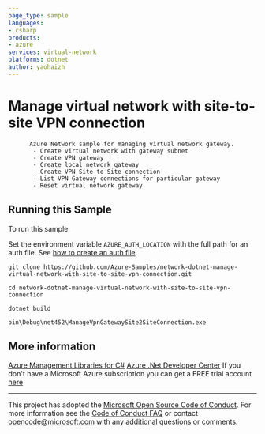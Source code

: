 ```yaml
---
page_type: sample
languages:
- csharp
products:
- azure
services: virtual-network
platforms: dotnet
author: yaohaizh
---
```


# Manage virtual network with site-to-site VPN connection #

          Azure Network sample for managing virtual network gateway.
           - Create virtual network with gateway subnet
           - Create VPN gateway
           - Create local network gateway
           - Create VPN Site-to-Site connection
           - List VPN Gateway connections for particular gateway
           - Reset virtual network gateway


## Running this Sample ##

To run this sample:

Set the environment variable `AZURE_AUTH_LOCATION` with the full path for an auth file. See [how to create an auth file](https://github.com/Azure/azure-libraries-for-net/blob/master/AUTH.md).

    git clone https://github.com/Azure-Samples/network-dotnet-manage-virtual-network-with-site-to-site-vpn-connection.git

    cd network-dotnet-manage-virtual-network-with-site-to-site-vpn-connection

    dotnet build

    bin\Debug\net452\ManageVpnGatewaySite2SiteConnection.exe

## More information ##

[Azure Management Libraries for C#](https://github.com/Azure/azure-sdk-for-net/tree/Fluent)
[Azure .Net Developer Center](https://azure.microsoft.com/en-us/develop/net/)
If you don't have a Microsoft Azure subscription you can get a FREE trial account [here](http://go.microsoft.com/fwlink/?LinkId=330212)

---

This project has adopted the [Microsoft Open Source Code of Conduct](https://opensource.microsoft.com/codeofconduct/). For more information see the [Code of Conduct FAQ](https://opensource.microsoft.com/codeofconduct/faq/) or contact [opencode@microsoft.com](mailto:opencode@microsoft.com) with any additional questions or comments.